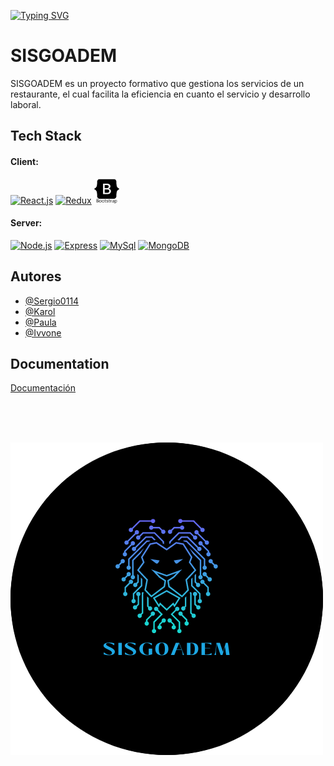 [![Typing SVG](https://readme-typing-svg.demolab.com?font=Fira+Code&duration=3000&pause=400&color=3BAA35&background=FFFFFF00&center=true&vCenter=true&width=435&lines=Welcome+to+SISGOADEM;A+Node.js+and+React.js+project)](https://git.io/typing-svg)


# SISGOADEM

SISGOADEM es un proyecto formativo que gestiona los servicios de un restaurante, el cual facilita la eficiencia en cuanto el servicio y desarrollo laboral.

## Tech Stack

#### **Client:**
<a href="https://react.dev/" target="_blank" rel="noreferrer"> <img src="https://cdn.worldvectorlogo.com/logos/react-2.svg" alt="React.js" width="40" height="40"/></a>
<a href="https://es.redux.js.org/" target="_blank" rel="noreferrer"> <img src="https://cdn.worldvectorlogo.com/logos/redux.svg" alt="Redux" width="40" height="40"/></a>
<a href="https://getbootstrap.com" target="_blank" rel="noreferrer"> <img src="https://raw.githubusercontent.com/devicons/devicon/master/icons/bootstrap/bootstrap-plain-wordmark.svg" alt="bootstrap" width="40" height="40"/></a>

#### Server:
<a href="https://nodejs.org/es" target="_blank" rel="noreferrer"> <img src="https://cdn.worldvectorlogo.com/logos/nodejs-icon.svg" alt="Node.js" width="40" height="40"/></a>
<a href="https://expressjs.com/" target="_blank" rel="noreferrer"> <img src="https://cdn.worldvectorlogo.com/logos/express-fashion-stores.svg" alt="Express" width="40" height="40"/></a>
<a href="https://www.mysql.com/" target="_blank" rel="noreferrer"> <img src="https://cdn.worldvectorlogo.com/logos/mysql-logo.svg" alt="MySql" width="45" height="40"/></a>
<a href="https://www.mongodb.com/es" target="_blank" rel="noreferrer"> <img src="https://cdn.worldvectorlogo.com/logos/mongodb-icon-1.svg" alt="MongoDB" width="40" height="40"/></a>

## Autores

- [@Sergio0114](https://github.com/Sergio1401)
- [@Karol](https://github.com/tatianaangarita26)
- [@Paula](https://github.com/MariaPaula08)
- [@Ivvone](https://github.com/yulieth02)


## Documentation

[Documentación](https://docs.google.com/document/d/1lZJ2WCD64lzYtYBplF0F0PFCtw-p9nu9/edit#heading=h.gjdgxs)

<br>
<br>
<br>

![Logo](./img/logo.png)